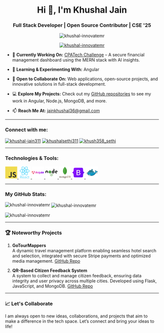 <h1 align="center">Hi 👋, I'm Khushal Jain</h1>
<h3 align="center">Full Stack Developer | Open Source Contributor | CSE '25</h3>

<p align="center"> <img src="https://komarev.com/ghpvc/?username=khushal-innovatemr&label=Profile%20views&color=0e75b6&style=flat" alt="khushal-innovatemr" /> </p>

<p align="center"> <a href="https://github.com/ryo-ma/github-profile-trophy"><img src="https://github-profile-trophy.vercel.app/?username=khushal-innovatemr&column=7&no-frame=true" alt="khushal-innovatemr" /></a> </p>

- 🔭 **Currently Working On:** [CPATech Challenge](https://github.com/khushal-innovatemr/CPATech) – A secure financial management dashboard using the MERN stack with AI insights.

- 🌱 **Learning & Experimenting With:** Angular

- 👯 **Open to Collaborate On:** Web applications, open-source projects, and innovative solutions in full-stack development.

- 💻 **Explore My Projects:** Check out my [GitHub repositories](https://github.com/khushal-innovatemr) to see my work in Angular, Node.js, MongoDB, and more.

- 📫 **Reach Me At:** [jainkhushal36@gmail.com](mailto:jainkhushal36@gmail.com)

---

<h3 align="left">Connect with me:</h3>
<p align="left">
  <a href="https://linkedin.com/in/khushal-jain311" target="blank"><img align="center" src="https://raw.githubusercontent.com/rahuldkjain/github-profile-readme-generator/master/src/images/icons/Social/linked-in-alt.svg" alt="khushal-jain311" height="30" width="40" /></a>
  <a href="https://twitter.com/khushalsethi311" target="blank"><img align="center" src="https://raw.githubusercontent.com/rahuldkjain/github-profile-readme-generator/master/src/images/icons/Social/twitter.svg" alt="khushalsethi311" height="30" width="40" /></a>
  <a href="https://instagram.com/khush358_sethi" target="blank"><img align="center" src="https://raw.githubusercontent.com/rahuldkjain/github-profile-readme-generator/master/src/images/icons/Social/instagram.svg" alt="khush358_sethi" height="30" width="40" /></a>
</p>

---

<h3 align="left">Technologies & Tools:</h3>
<p align="left">
  <a href="https://developer.mozilla.org/en-US/docs/Web/JavaScript" target="_blank" rel="noreferrer">
    <img src="https://raw.githubusercontent.com/devicons/devicon/master/icons/javascript/javascript-original.svg" alt="javascript" width="40" height="40"/>
  </a>
  <a href="https://reactjs.org/" target="_blank" rel="noreferrer">
    <img src="https://raw.githubusercontent.com/devicons/devicon/master/icons/react/react-original-wordmark.svg" alt="react" width="40" height="40"/>
  </a>
   <a href="https://nodejs.org/" target="_blank" rel="noreferrer">
    <img src="https://raw.githubusercontent.com/devicons/devicon/master/icons/angular/angular-original-wordmark.svg" alt="angular" width="40" height="40"/>
  </a>
  <a href="https://nodejs.org/" target="_blank" rel="noreferrer">
    <img src="https://raw.githubusercontent.com/devicons/devicon/master/icons/nodejs/nodejs-original-wordmark.svg" alt="nodejs" width="40" height="40"/>
  </a>
  <a href="https://www.mongodb.com/" target="_blank" rel="noreferrer">
    <img src="https://raw.githubusercontent.com/devicons/devicon/master/icons/mongodb/mongodb-original-wordmark.svg" alt="mongodb" width="40" height="40"/>
  </a>
  <a href="https://getbootstrap.com/" target="_blank" rel="noreferrer">
    <img src="https://raw.githubusercontent.com/devicons/devicon/master/icons/bootstrap/bootstrap-original.svg" alt="bootstrap" width="40" height="40"/>
  </a>
  <a href="https://www.docker.com/" target="_blank" rel="noreferrer">
    <img src="https://raw.githubusercontent.com/devicons/devicon/master/icons/docker/docker-original.svg" alt="docker" width="40" height="40"/>
  </a>
</p>

---

<h3 align="left">My GitHub Stats:</h3>
<p><img align="left" src="https://github-readme-stats.vercel.app/api/top-langs?username=khushal-innovatemr&show_icons=true&locale=en&layout=compact" alt="khushal-innovatemr" /></p>
<p>&nbsp;<img align="center" src="https://github-readme-stats.vercel.app/api?username=khushal-innovatemr&show_icons=true&locale=en" alt="khushal-innovatemr" /></p>
<p><img align="center" src="https://github-readme-streak-stats.herokuapp.com/?user=khushal-innovatemr&" alt="khushal-innovatemr" /></p>

---

### 🏆 Noteworthy Projects
1. **GoTourMappers**  
   A dynamic travel management platform enabling seamless hotel search and selection, integrated with secure Stripe payments and optimized media management. [GitHub Repo](https://github.com/Khushal78/GoTourMappers)

2. **QR-Based Citizen Feedback System**  
   A system to collect and manage citizen feedback, ensuring data integrity and user privacy across multiple cities. Developed using Flask, JavaScript, and MongoDB. [GitHub Repo](https://github.com/Khushal78/SSIP-VIbrant-Hackathon)


---

### 📈 Let's Collaborate
I am always open to new ideas, collaborations, and projects that aim to make a difference in the tech space. Let’s connect and bring your ideas to life!
